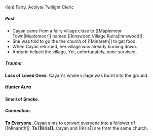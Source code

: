 (Ien)
Fairy, Acolyte
Twilight Cleric

##### Past
- Cayan came from a fairy village close to [[Maplemoor Town|Maplemoor]] named [[Innswood Village Ruins|Innswood]].
- She was told to go the the church of [[Minareth]] to get food.
- When Cayan returned, her village was already burning down.
- Andurin helped the village. Yet, unfortunately, none survived.
##### Trauma
**Loss of Loved Ones.** Cayan's whole village was burnt into the ground.
##### Hunter Aura
**Smell of Smoke.**
##### Connection.
**To Everyone.** Cayan aims to convert everyone into a follower of [[Minareth]].
**To [[Kris]].** Cayan and [[Kris]] are from the same church.